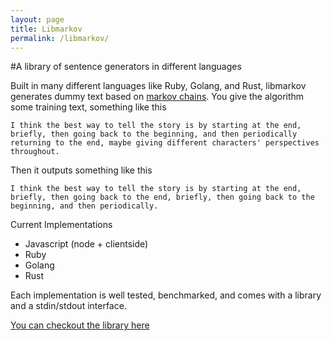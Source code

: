 ```yaml
---
layout: page
title: Libmarkov
permalink: /libmarkov/
---
```


#A library of sentence generators in different languages

Built in many different languages like Ruby, Golang, and Rust, libmarkov generates dummy text based on [markov chains](https://en.wikipedia.org/wiki/Markov_chain#Internet_applications#Markov_text_generators).  You give the algorithm some training text, something like this

```
I think the best way to tell the story is by starting at the end, briefly, then going back to the beginning, and then periodically returning to the end, maybe giving different characters' perspectives throughout.
```

Then it outputs something like this

```
I think the best way to tell the story is by starting at the end, briefly, then going back to the end, briefly, then going back to the beginning, and then periodically.
```

Current Implementations

+ Javascript (node + clientside)
+ Ruby
+ Golang
+ Rust

Each implementation is well tested, benchmarked, and comes with a library and a stdin/stdout interface.

[You can checkout the library here](https://github.com/jaxgeller/libmarkov)

